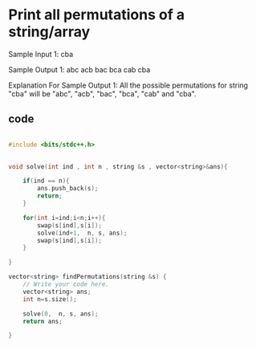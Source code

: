 #  Print all permutations of a string/array

Sample Input 1:
cba


Sample Output 1:
abc
acb
bac
bca
cab
cba


Explanation For Sample Output 1:
All the possible permutations for string "cba" will be "abc", "acb", "bac", "bca", "cab" and "cba".

## code
```cpp

#include <bits/stdc++.h> 
 

void solve(int ind , int n , string &s , vector<string>&ans){

    if(ind == n){
        ans.push_back(s);
        return;
    }

    for(int i=ind;i<n;i++){
        swap(s[ind],s[i]);
        solve(ind+1,  n, s, ans);
        swap(s[ind],s[i]);
    }

}

vector<string> findPermutations(string &s) {
    // Write your code here.
    vector<string> ans;
    int n=s.size();

    solve(0,  n, s, ans);
    return ans;

}

```